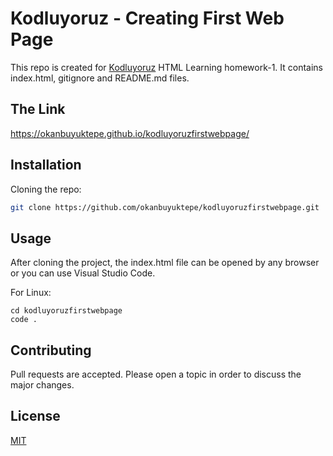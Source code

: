 # Kodluyoruz - Creating First Web Page

This repo is created for [Kodluyoruz](https://kodluyoruz.org/) HTML Learning homework-1. It contains index.html, gitignore and README.md files.  

## The Link
https://okanbuyuktepe.github.io/kodluyoruzfirstwebpage/

## Installation
Cloning the repo:
```bash
git clone https://github.com/okanbuyuktepe/kodluyoruzfirstwebpage.git
```

## Usage
After cloning the project, the index.html file can be opened by any browser or you can use Visual Studio Code.

For Linux:

```linux
cd kodluyoruzfirstwebpage
code .
```

## Contributing
Pull requests are accepted. Please open a topic in order to discuss the major changes.

## License
[MIT](https://choosealicense.com/licenses/mit/)
